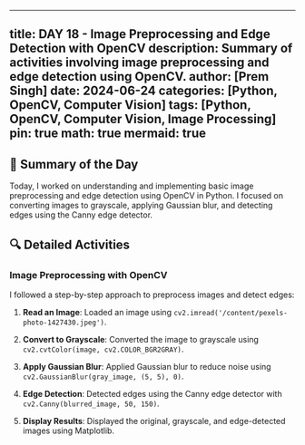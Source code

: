 
---
title: DAY 18 - Image Preprocessing and Edge Detection with OpenCV
description: Summary of activities involving image preprocessing and edge detection using OpenCV.
author: [Prem Singh]
date: 2024-06-24
categories: [Python, OpenCV, Computer Vision]
tags: [Python, OpenCV, Computer Vision, Image Processing]
pin: true
math: true
mermaid: true
---

## 📝 Summary of the Day
Today, I worked on understanding and implementing basic image preprocessing and edge detection using OpenCV in Python. I focused on converting images to grayscale, applying Gaussian blur, and detecting edges using the Canny edge detector.

## 🔍 Detailed Activities
### Image Preprocessing with OpenCV
I followed a step-by-step approach to preprocess images and detect edges:
1. **Read an Image**: Loaded an image using `cv2.imread('/content/pexels-photo-1427430.jpeg')`.

2. **Convert to Grayscale**: Converted the image to grayscale using `cv2.cvtColor(image, cv2.COLOR_BGR2GRAY)`.

3. **Apply Gaussian Blur**: Applied Gaussian blur to reduce noise using `cv2.GaussianBlur(gray_image, (5, 5), 0)`.

4. **Edge Detection**: Detected edges using the Canny edge detector with `cv2.Canny(blurred_image, 50, 150)`.

5. **Display Results**: Displayed the original, grayscale, and edge-detected images using Matplotlib.
